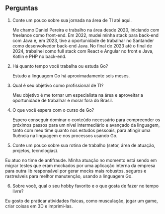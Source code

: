 ## Perguntas

1. Conte um pouco sobre sua jornada na área de TI até aqui.

    Me chamo Daniel Pereira e trabalho na área desde 2020, iniciando com freelance como front-end. Em 2022, mudei minha stack para back-end com Java e, em 2023, tive a oportunidade de trabalhar no Santander como desenvolvedor back-end Java. No final de 2023 até o final de 2024, trabalhei como full stack com React e Angular no front e Java, Kotlin e PHP no back-end.

2. Há quanto tempo você trabalha ou estuda Go?

    Estudo a linguagem Go há aproximadamente seis meses.

3. Qual é seu objetivo como profissional de TI?

    Meu objetivo é me tornar um especialista na área e aproveitar a oportunidade de trabalhar e morar fora do Brasil.

4. O que você espera com o curso de Go?

    Espero conseguir dominar o conteúdo necessário para compreender os próximos passos para um nível intermediário e avançado da linguagem, tanto com meu time quanto nos estudos pessoais, para atingir uma fluência na linguagem e nos processos usando Go.

5. Conte um pouco sobre sua rotina de trabalho (setor, área de atuação, projetos, tecnologias).

Eu atuo no time de antifraude. Minha atuação no momento está sendo em migrar testes que eram mockados por uma aplicação interna da empresa para outra lib responsável por gerar mocks mais robustos, seguros e rastreáveis para melhor manutenção, usando a linguagem Go.

6. Sobre você, qual o seu hobby favorito e o que gosta de fazer no tempo livre?

Eu gosto de praticar atividades físicas, como musculação, jogar um game, criar coisas em 3D e imprimi-las.